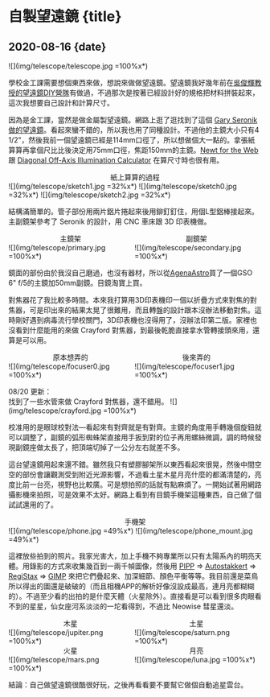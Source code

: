 # 自製望遠鏡 {title}
## 2020-08-16 {date}

![](img/telescope/telescope.jpg =100%x*)

學校金工課需要想個東西來做，想說來做做望遠鏡。望遠鏡我好幾年前在[吳俊輝教授的望遠鏡DIY營隊](https://www.ylib.com/scientific/activity/201311Telescopediy/index.htm)有做過，不過那次是按著已經設計好的規格把材料拼裝起來，這次我想要自己設計和計算尺寸。

因為是金工課，當然是做金屬製望遠鏡。網路上逛了逛找到了這個 [Gary Seronik 做的望遠鏡](https://garyseronik.com/a-converted-starblast-travelscope/)。看起來蠻不錯的，所以我也用了同種設計。不過他的主鏡大小只有4 1/2"，然後我前一個望遠鏡已經是114mm口徑了，所以想做個大一點的。拿張紙算算再拿個尺比比後決定用75mm口徑，焦距150mm的主鏡。[Newt for the Web](https://stellafane.org/tm/newt-web/newt-web.html) 跟 [Diagonal Off-Axis Illumination Calculator](http://www.bbastrodesigns.com/diagonal.htm) 在算尺寸時也很有用。

<center>紙上算算的過程</center>
![](img/telescope/sketch1.jpg =32%x*)
![](img/telescope/sketch0.jpg =32%x*)
![](img/telescope/sketch2.jpg =32%x*)

結構滿簡單的。管子部份用兩片鋁片捲起來後用鉚釘釘住，用個L型鋁棒接起來。主副鏡架參考了 Seronik 的設計，用 CNC 車床跟 3D 印表機做。

<div markdown=1 style="display: inline-block; width: 49%; vertical-align: top">
<center>主鏡架</center>
![](img/telescope/primary.jpg =100%x*)
</div>
<div markdown=1 style="display: inline-block; width: 49%; vertical-align: top">
<center>副鏡架</center>
![](img/telescope/secondary.jpg =100%x*)
</div>

鏡面的部份由於我沒自己磨過，也沒有器材，所以從[AgenaAstro](https://agenaastro.com/)買了一個GSO 6" f/5的主鏡加50mm副鏡。目鏡淘寶上買。

對焦器花了我比較多時間。本來我打算用3D印表機印一個以折疊方式來對焦的對焦器，可是印出來的結果太晃了很難用，而且轉盤的設計跟本沒辦法移動對焦。這時剛好遇到病毒流行學校關門，3D印表機也沒得用了，沒辦法印第二版。家裡也沒看到什麼能用的來做 Crayford 對焦器，到最後乾脆直接拿水管轉接頭來用，還算是可以用。

<div markdown=1 style="display: inline-block; width: 49%; vertical-align: top">
<center>原本想弄的</center>
![](img/telescope/focuser0.jpg =100%x*)
</div>
<div markdown=1 style="display: inline-block; width: 49%; vertical-align: top">
<center>後來弄的</center>
![](img/telescope/focuser1.jpg =100%x*)
</div>

08/20 更新：  
找到了一些水管來做 Crayford 對焦器，還不錯用。
![](img/telescope/crayford.jpg =100%x*)

校准用的是眼球校對法—看起來有對齊就是有對齊。主鏡的角度用手轉幾個旋鈕就可以調整了，副鏡的弧形蜘蛛架直接用手扳到對的位子再用螺絲微調，調的時候發現副鏡座做太長了，把頂端切掉了一公分左右就差不多。

這台望遠鏡用起來還不錯。雖然我只有塑膠腳架所以東西看起來很晃，然後中間空空的部份會讓觀測受到附近光源影響，不過看土星木星月亮什麼的都滿清楚的，亮度比前一台亮，視野也比較廣。可是想拍照的話就有點麻煩了。一開始試著用網路攝影機來拍照，可是效果不太好。網路上看到有目鏡手機架這種東西，自己做了個試試還用的了。

<center>手機架</center>
![](img/telescope/phone.jpg =49%x*)
![](img/telescope/phone_mount.jpg =49%x*)

這裡放些拍到的照片。我家光害大，加上手機不夠專業所以只有太陽系內的明亮天體。用錄影的方式來收集幾百到一兩千幀圖像，然後用 [PIPP](https://sites.google.com/site/astropipp/) => [Autostakkert](https://www.autostakkert.com/) => [RegiStax](https://www.astronomie.be/registax/) => [GIMP](https://www.gimp.org/) 來把它們疊起來、加深細節、顏色平衡等等。我目前還是菜鳥所以得出的圖還是破破的（而且相機APP的解析好像沒設成最高，連月亮都糊糊的）。不過至少看的出拍的是什麼天體（火星除外）。直接看是可以看到很多肉眼看不到的星星，仙女座河系淡淡的一坨看得到，不過比 Neowise 彗星還淡。

<div markdown=1 style="display: inline-block; width: 49%; vertical-align: top">
<center>木星</center>
![](img/telescope/jupiter.png =100%x*)
</div>
<div markdown=1 style="display: inline-block; width: 49%; vertical-align: top">
<center>土星</center>
![](img/telescope/saturn.png =100%x*)
</div>
<div markdown=1 style="display: inline-block; width: 49%; vertical-align: top">
<center>火星</center>
![](img/telescope/mars.png =100%x*)
</div>
<div markdown=1 style="display: inline-block; width: 49%; vertical-align: top">
<center>月亮</center>
![](img/telescope/luna.jpg =100%x*)
</div>

結論：自己做望遠鏡很酷很好玩，之後再看看要不要幫它做個自動追星雲台。
